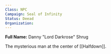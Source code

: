 ```yaml
---
Class: NPC
Campaign: Seal of Infinity
Status: Deead
Organization: 
---
```

**Full Name:** Danny "Lord Darkrose" Shrug

The mysterious man at the center of [[Halfdown]].